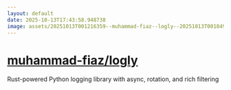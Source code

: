 ```yaml
---
layout: default
date: 2025-10-13T17:43:58.948738
image: assets/20251013T001216359--muhammad-fiaz--logly--20251013T001849577--cropped.png
---
```


# [muhammad-fiaz/logly](https://github.com/muhammad-fiaz/logly)

Rust-powered Python logging library with async, rotation, and rich filtering

